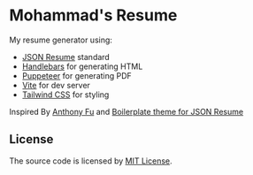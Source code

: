 # Mohammad's Resume

My resume generator using:

- [JSON Resume](https://jsonresume.org/) standard
- [Handlebars](https://handlebarsjs.com/) for generating HTML
- [Puppeteer](https://github.com/puppeteer/puppeteer) for generating PDF
- [Vite](https://vitejs.dev) for dev server
- [Tailwind CSS](https://tailwindcss.com/) for styling

Inspired By [Anthony Fu](https://github.com/antfu/resume) and
[Boilerplate theme for JSON Resume](https://github.com/jsonresume/jsonresume-theme-boilerplate)

## License

The source code is licensed by [MIT License](/LICENSE).

